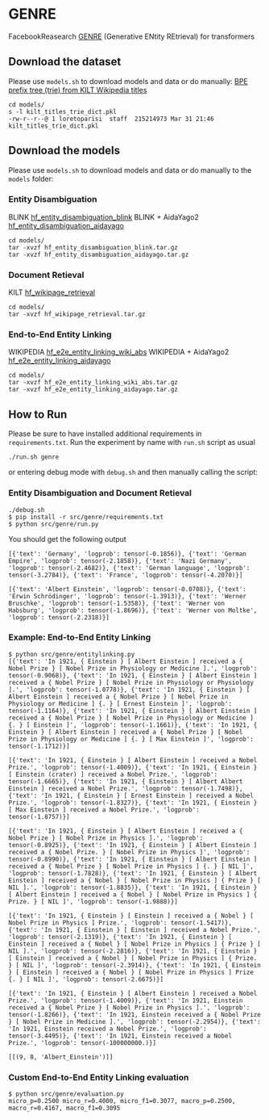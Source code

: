 # GENRE
FacebookReasearch [GENRE](https://github.com/facebookresearch/GENRE/tree/main/examples_genre) (Generative ENtity REtrieval) for transformers

## Download the dataset
Please use `models.sh` to download models and data or do manually:
[BPE prefix tree (trie) from KILT Wikipedia titles](http://dl.fbaipublicfiles.com/GENRE/kilt_titles_trie_dict.pkl)
```
cd models/
s -l kilt_titles_trie_dict.pkl 
-rw-r--r--@ 1 loretoparisi  staff  215214973 Mar 31 21:46 kilt_titles_trie_dict.pkl
```

## Download the models
Please use `models.sh` to download models and data or do manually to the `models` folder:

### Entity Disambiguation
BLINK	[hf_entity_disambiguation_blink](http://dl.fbaipublicfiles.com/GENRE/hf_entity_disambiguation_blink.tar.gz)
BLINK + AidaYago2	[hf_entity_disambiguation_aidayago](http://dl.fbaipublicfiles.com/GENRE/hf_entity_disambiguation_aidayago.tar.gz)

```
cd models/
tar -xvzf hf_entity_disambiguation_blink.tar.gz
tar -xvzf hf_entity_disambiguation_aidayago.tar.gz
```

### Document Retieval
KILT [hf_wikipage_retrieval](http://dl.fbaipublicfiles.com/GENRE/hf_wikipage_retrieval.tar.gz)
```
cd models/
tar -xvzf hf_wikipage_retrieval.tar.gz
```

### End-to-End Entity Linking
WIKIPEDIA	[hf_e2e_entity_linking_wiki_abs](http://dl.fbaipublicfiles.com/GENRE/hf_e2e_entity_linking_wiki_abs.tar.gz)
WIKIPEDIA + AidaYago2	[hf_e2e_entity_linking_aidayago](http://dl.fbaipublicfiles.com/GENRE/hf_e2e_entity_linking_aidayago.tar.gz)
```
cd models/
tar -xvzf hf_e2e_entity_linking_wiki_abs.tar.gz
tar -xvzf hf_e2e_entity_linking_aidayago.tar.gz
```

## How to Run
Please be sure to have installed additional requirements in `requirements.txt`. 
Run the experiment by name with `run.sh` script as usual
```
./run.sh genre
```

or entering debug mode with `debug.sh` and then manually calling the script:

### Entity Disambiguation and Document Retieval
```
./debug.sh
$ pip install -r src/genre/requirements.txt
$ python src/genre/run.py
```

You should get the following output
```
[{'text': 'Germany', 'logprob': tensor(-0.1856)}, {'text': 'German Empire', 'logprob': tensor(-2.1858)}, {'text': 'Nazi Germany', 'logprob': tensor(-2.4682)}, {'text': 'German language', 'logprob': tensor(-3.2784)}, {'text': 'France', 'logprob': tensor(-4.2070)}]

[{'text': 'Albert Einstein', 'logprob': tensor(-0.0708)}, {'text': 'Erwin Schrödinger', 'logprob': tensor(-1.3913)}, {'text': 'Werner Bruschke', 'logprob': tensor(-1.5358)}, {'text': 'Werner von Habsburg', 'logprob': tensor(-1.8696)}, {'text': 'Werner von Moltke', 'logprob': tensor(-2.2318)}]
```

### Example: End-to-End Entity Linking
```
$ python src/genre/entitylinking.py
[{'text': 'In 1921, { Einstein } [ Albert Einstein ] received a { Nobel Prize } [ Nobel Prize in Physiology or Medicine ].', 'logprob': tensor(-0.9068)}, {'text': 'In 1921, { Einstein } [ Albert Einstein ] received a { Nobel Prize } [ Nobel Prize in Physiology or Physiology ].', 'logprob': tensor(-1.0778)}, {'text': 'In 1921, { Einstein } [ Albert Einstein ] received a { Nobel Prize } [ Nobel Prize in Physiology or Medicine ] {. } [ Ernest Einstein ]', 'logprob': tensor(-1.1164)}, {'text': 'In 1921, { Einstein } [ Albert Einstein ] received a { Nobel Prize } [ Nobel Prize in Physiology or Medicine ] {. } [ Einstein ]', 'logprob': tensor(-1.1661)}, {'text': 'In 1921, { Einstein } [ Albert Einstein ] received a { Nobel Prize } [ Nobel Prize in Physiology or Medicine ] {. } [ Max Einstein ]', 'logprob': tensor(-1.1712)}]

[{'text': 'In 1921, { Einstein } [ Albert Einstein ] received a Nobel Prize.', 'logprob': tensor(-1.4009)}, {'text': 'In 1921, { Einstein } [ Einstein (crater) ] received a Nobel Prize.', 'logprob': tensor(-1.6665)}, {'text': 'In 1921, { Einstein } [ Albert Albert Einstein ] received a Nobel Prize.', 'logprob': tensor(-1.7498)}, {'text': 'In 1921, { Einstein } [ Ernest Einstein ] received a Nobel Prize.', 'logprob': tensor(-1.8327)}, {'text': 'In 1921, { Einstein } [ Max Einstein ] received a Nobel Prize.', 'logprob': tensor(-1.8757)}]

[{'text': 'In 1921, { Einstein } [ Albert Einstein ] received a { Nobel Prize } [ Nobel Prize in Physics ].', 'logprob': tensor(-0.8925)}, {'text': 'In 1921, { Einstein } [ Albert Einstein ] received a { Nobel Prize. } [ Nobel Prize in Physics ]', 'logprob': tensor(-0.8990)}, {'text': 'In 1921, { Einstein } [ Albert Einstein ] received a { Nobel Prize } [ Nobel Prize in Physics ] {. } [ NIL ]', 'logprob': tensor(-1.7828)}, {'text': 'In 1921, { Einstein } [ Albert Einstein ] received a { Nobel } [ Nobel Prize in Physics ] { Prize } [ NIL ].', 'logprob': tensor(-1.8835)}, {'text': 'In 1921, { Einstein } [ Albert Einstein ] received a { Nobel } [ Nobel Prize in Physics ] { Prize. } [ NIL ]', 'logprob': tensor(-1.9888)}]

[{'text': 'In 1921, { Einstein } [ Einstein ] received a { Nobel } [ Nobel Prize in Physics ] Prize.', 'logprob': tensor(-1.5417)}, {'text': 'In 1921, { Einstein } [ Einstein ] received a Nobel Prize.', 'logprob': tensor(-2.1319)}, {'text': 'In 1921, { Einstein } [ Einstein ] received a { Nobel } [ Nobel Prize in Physics ] { Prize } [ NIL ].', 'logprob': tensor(-2.2816)}, {'text': 'In 1921, { Einstein } [ Einstein ] received a { Nobel } [ Nobel Prize in Physics ] { Prize. } [ NIL ]', 'logprob': tensor(-2.3914)}, {'text': 'In 1921, { Einstein } [ Einstein ] received a { Nobel } [ Nobel Prize in Physics ] Prize {. } [ NIL ]', 'logprob': tensor(-2.6675)}]

[{'text': 'In 1921, { Einstein } [ Albert Einstein ] received a Nobel Prize.', 'logprob': tensor(-1.4009)}, {'text': 'In 1921, Einstein received a { Nobel Prize } [ Nobel Prize in Physics ].', 'logprob': tensor(-1.8266)}, {'text': 'In 1921, Einstein received a { Nobel Prize } [ Nobel Prize in Medicine ].', 'logprob': tensor(-2.2954)}, {'text': 'In 1921, Einstein received a Nobel Prize.', 'logprob': tensor(-3.4495)}, {'text': 'In 1921, Einstein received a Nobel Prize.', 'logprob': tensor(-100000000.)}]

[[(9, 8, 'Albert_Einstein')]]
```

### Custom End-to-End Entity Linking evaluation

```
$ python src/genre/evaluation.py 
micro_p=0.2500 micro_r=0.4000, micro_f1=0.3077, macro_p=0.2500, macro_r=0.4167, macro_f1=0.3095
```